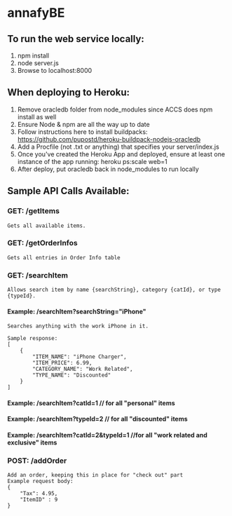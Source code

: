 # annafyBE

## To run the web service locally:
1. npm install
2. node server.js
3. Browse to localhost:8000

## When deploying to Heroku:
1. Remove oracledb folder from node_modules since ACCS does npm install as well
2. Ensure Node & npm are all the way up to date
3. Follow instructions here to install buildpacks: https://github.com/pupostd/heroku-buildpack-nodejs-oracledb
4. Add a Procfile (not .txt or anything) that specifies your server/index.js
5. Once you've created the Heroku App and deployed, ensure at least one instance of the app running: 
	    heroku ps:scale web=1
6. After deploy, put oracledb back in node_modules to run locally

## Sample API Calls Available:
###	GET: /getItems
	Gets all available items.
###	GET: /getOrderInfos
	Gets all entries in Order Info table
###	GET: /searchItem
	Allows search item by name {searchString}, category {catId}, or type {typeId}. 
####	Example: /searchItem?searchString="iPhone"
	Searches anything with the work iPhone in it.

	Sample response: 
	[
		{
			"ITEM_NAME": "iPhone Charger",
			"ITEM_PRICE": 6.99,
			"CATEGORY_NAME": "Work Related",
			"TYPE_NAME": "Discounted"
		}
	]

####	Example: /searchItem?catId=1 // for all "personal" items
####	Example: /searchItem?typeId=2 // for all "discounted" items
####	Example: /searchItem?catId=2&typeId=1 //for all "work related and exclusive" items
###	POST: /addOrder
	Add an order, keeping this in place for "check out" part 
	Example request body:
	{
		"Tax": 4.95,
		"ItemID" : 9
	}
